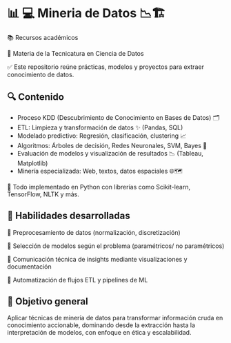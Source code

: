 # 📊 💻 Mineria de Datos 📉🏗️

📚 Recursos académicos 

🏫 Materia de la Tecnicatura en Ciencia de Datos

✅ Este repositorio reúne prácticas, modelos y proyectos para extraer conocimiento de datos.

 ## 🔍 Contenido
 
  - Proceso KDD (Descubrimiento de Conocimiento en Bases de Datos) 🗂️
  - ETL: Limpieza y transformación de datos ✨ (Pandas, SQL)
  - Modelado predictivo: Regresión, clasificación, clustering 📈
  - Algoritmos: Árboles de decisión, Redes Neuronales, SVM, Bayes 🤖
  - Evaluación de modelos y visualización de resultados 📉 (Tableau, Matplotlib)
  - Minería especializada: Web, textos, datos espaciales 🌐🗺️

🐍 Todo implementado en Python con librerías como Scikit-learn, TensorFlow, NLTK y más.

 ## 🚀 Habilidades desarrolladas  

🧹 Preprocesamiento de datos (normalización, discretización)

🔮 Selección de modelos según el problema (paramétricos/ no paramétricos)

📢 Comunicación técnica de insights mediante visualizaciones y documentación

🤖 Automatización de flujos ETL y pipelines de ML

## 🎯 Objetivo general 

Aplicar técnicas de minería de datos para transformar información cruda en conocimiento accionable, dominando desde la extracción hasta la interpretación de modelos, con enfoque en ética y escalabilidad.
